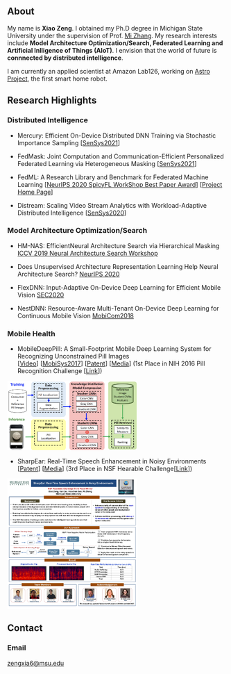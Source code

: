 ## About
My name is **Xiao Zeng**. I obtained my Ph.D degree in Michigan State University under the supervision of Prof. [Mi Zhang](https://www.egr.msu.edu/~mizhang/). My research interests include **Model Architecture Optimization/Search, Federated Learning and Artificial Inlligence of Things (AIoT)**. I envision that the world of future is **connnected by distributed intelligence**. 

I am currently an applied scientist at Amazon Lab126, working on [Astro Project](https://www.aboutamazon.com/news/devices/meet-astro-a-home-robot-unlike-any-other), the first smart home robot.


## Research Highlights

### Distributed Intelligence

- Mercury: Efficient On-Device Distributed DNN Training via Stochastic Importance Sampling
[[SenSys2021](https://dl.acm.org/doi/pdf/10.1145/3485730.3485930)]

- FedMask: Joint Computation and Communication-Efficient Personalized Federated Learning via Heterogeneous Masking
[[SenSys2021](https://dl.acm.org/doi/pdf/10.1145/3485730.3485929)]

- FedML: A Research Library and Benchmark for Federated Machine Learning
[[NeurIPS 2020 SpicyFL WorkShop Best Paper Award](https://arxiv.org/pdf/2007.13518.pdf)]
[[Project Home Page](https://fedml.ai/)]

- Distream: Scaling Video Stream Analytics with Workload-Adaptive Distributed Intelligence
[[SenSys2020](https://dl.acm.org/doi/pdf/10.1145/3384419.3430721?casa_token=gcmqRUgEJzAAAAAA:xSt9NWNGrMsSnsf929OAj-tMRSOBbdwRRcJj6zMiBXAOeLoMVGkzch04MSnKOIXucYHoJ6XLCYIN9A)]

### Model Architecture Optimization/Search

- HM-NAS: EfficientNeural Architecture Search via Hierarchical Masking
[ICCV 2019 Neural Architecture Search Workshop](https://arxiv.org/pdf/1909.00122.pdf)

- Does Unsupervised Architecture Representation Learning Help Neural Architecture Search?
[NeurIPS 2020](https://arxiv.org/pdf/2006.06936.pdf)

- FlexDNN: Input-Adaptive On-Device Deep Learning for Efficient Mobile Vision
[SEC2020](https://www.egr.msu.edu/~mizhang/papers/2020_SEC_FlexDNN.pdf)

- NestDNN: Resource-Aware Multi-Tenant On-Device Deep Learning for Continuous Mobile Vision 
[MobiCom2018](https://dl.acm.org/doi/pdf/10.1145/3241539.3241559)

### Mobile Health

- MobileDeepPill: A Small-Footprint Mobile Deep Learning System for Recognizing Unconstrained Pill Images  
[[Video](https://www.youtube.com/watch?v=-k7awuoW2rg&feature=youtu.be)]
[[MobiSys2017](https://dl.acm.org/doi/pdf/10.1145/3081333.3081336)]
[[Patent](https://patentimages.storage.googleapis.com/7b/10/76/12f51f96eacc93/US10713540.pdf)]
[[Media](https://mitechnews.com/esd/msu-engineering-wins-nih-challenge-keep-track-pills/)]
(1st Place in NIH 2016 Pill Recognition Challenge [[Link](https://www.nlm.nih.gov/news/pillimagerecognitionchallenge.html)])
<img src="pics/mobiledeeppill.png" alt="alt text" width="300" height="160">

- SharpEar: Real-Time Speech Enhancement in Noisy Environments
[[Patent](https://patentimages.storage.googleapis.com/75/1b/20/c60db2d4e0d014/US10811030.pdf)]
[[Media](https://www.rdworldonline.com/hearing-aid-technology-to-eliminate-background-noise/)]
(3rd Place in NSF Hearable Challenge[[Link](https://ubicomp.org/ubicomp2017/program/nsfhearableschallenge.html)])
<img src="pics/sharpear.jpg" alt="alt text" width="300" height="300">

## Contact

### Email
zengxia6@msu.edu




